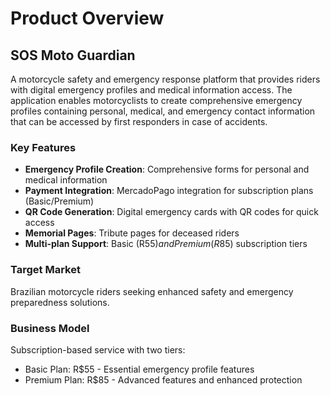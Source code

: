 # Product Overview

## SOS Moto Guardian

A motorcycle safety and emergency response platform that provides riders with digital emergency profiles and medical information access. The application enables motorcyclists to create comprehensive emergency profiles containing personal, medical, and emergency contact information that can be accessed by first responders in case of accidents.

### Key Features

- **Emergency Profile Creation**: Comprehensive forms for personal and medical information
- **Payment Integration**: MercadoPago integration for subscription plans (Basic/Premium)
- **QR Code Generation**: Digital emergency cards with QR codes for quick access
- **Memorial Pages**: Tribute pages for deceased riders
- **Multi-plan Support**: Basic (R$55) and Premium (R$85) subscription tiers

### Target Market

Brazilian motorcycle riders seeking enhanced safety and emergency preparedness solutions.

### Business Model

Subscription-based service with two tiers:

- Basic Plan: R$55 - Essential emergency profile features
- Premium Plan: R$85 - Advanced features and enhanced protection
